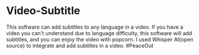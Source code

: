 # Video-Subtitle
This software can add subtitles to any language in a video. If you have a video you can't understand due to language difficulty, this software will add subtitles, and you can enjoy the video with popcorn.
I used Whisper AI(open source) to integrate and add subtitles in a video.
#PeaceOut
